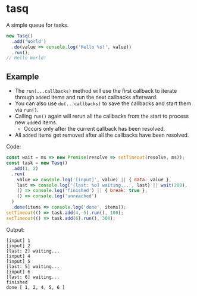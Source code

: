 # tasq

A simple queue for tasks.

```javascript
new Tasq()
  .add('World')
  .do(value => console.log('Hello %s!', value))
  .run();
// Hello World!
```

## Example

- The `run(...callbacks)` method will use the first callback to iterate through `add`ed items and run the next callbacks afterward.
- You can also use `do(...callbacks)` to save the callbacks and start them via `run()`.
- Calling `run()` again will rerun all the callbacks from the start to process new `add`ed items.
  - Occurs only after the current callback has been resolved.
- All `add`ed items get removed after all the callbacks have been resolved.

Code:

```javascript
const wait = ms => new Promise(resolve => setTimeout(resolve, ms));
const task = new Tasq()
  .add(1, 2)
  .run(
    value => console.log('[input]', value) || { data: value },
    last => console.log('[last: %o] waiting...', last) || wait(200),
    () => console.log('finished') || { break: true },
    () => console.log('unreached')
  )
  .done(items => console.log('done', items));
setTimeout(() => task.add(4, 5).run(), 100);
setTimeout(() => task.add(6).run(), 300);
```

Output:

```text
[input] 1
[input] 2
[last: 2] waiting...
[input] 4
[input] 5
[last: 5] waiting...
[input] 6
[last: 6] waiting...
finished
done [ 1, 2, 4, 5, 6 ]
```
